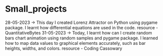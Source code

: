 # Small_projects
28-05-2023 -> This day I created Lorenz Attractor on Python using pygame package. I learnt how differential equations are used in the code.
              resource - QuantitativeBytes
31-05-2023 -> Today, I learnt how can I create random bars chart animation using random samples and pygame package. I learned how to map data values to graphical                   elements accurately, such as bar heights, widths, and colors.
              resource - Coding Cassowary
